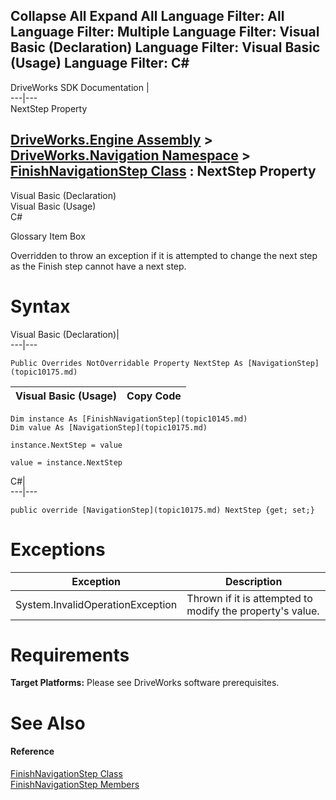 Collapse All Expand All Language Filter: All  Language Filter: Multiple  Language Filter: Visual Basic (Declaration) Language Filter: Visual Basic (Usage) Language Filter: C#  
---  
DriveWorks SDK Documentation  |   
---|---  
NextStep Property   
  
[DriveWorks.Engine Assembly](topic2156.md) > [DriveWorks.Navigation Namespace](topic10114.md) > [FinishNavigationStep Class](topic10145.md) : NextStep Property  
---  
  
Visual Basic (Declaration)    
Visual Basic (Usage)    
C# 

Glossary Item Box

Overridden to throw an exception if it is attempted to change the next step as the Finish step cannot have a next step. 

# Syntax

Visual Basic (Declaration)|   
---|---  
      
    
    Public Overrides NotOverridable Property NextStep As [NavigationStep](topic10175.md)  
  
Visual Basic (Usage)| Copy Code  
---|---  
      
    
    Dim instance As [FinishNavigationStep](topic10145.md)
    Dim value As [NavigationStep](topic10175.md)
     
    instance.NextStep = value
     
    value = instance.NextStep  
  
C#|   
---|---  
      
    
    public override [NavigationStep](topic10175.md) NextStep {get; set;}  
  
# Exceptions

Exception| Description  
---|---  
System.InvalidOperationException| Thrown if it is attempted to modify the property's value.  
  
# Requirements

**Target Platforms:** Please see DriveWorks software prerequisites.

# See Also

#### Reference

[FinishNavigationStep Class](topic10145.md)   
[FinishNavigationStep Members](topic10146.md)


